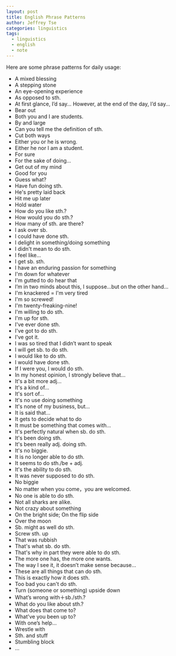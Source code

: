 ```yaml
---
layout: post
title: English Phrase Patterns
author: Jeffrey Tse
categories: linguistics
tags:
  - linguistics
  - english
  - note
---
```


Here are some phrase patterns for daily usage:

- A mixed blessing
- A stepping stone
- An eye-opening experience
- As opposed to sth.
- At first glance, I’d say… However, at the end of the day, I’d say…
- Bear out
- Both you and I are students.
- By and large
- Can you tell me the definition of sth.
- Cut both ways
- Either you or he is wrong.
- Either he nor I am a student.
- For sure
- For the sake of doing...
- Get out of my mind
- Good for you
- Guess what?
- Have fun doing sth.
- He's pretty laid back
- Hit me up later
- Hold water
- How do you like sth.?
- How would you do sth.?
- How many of sth. are there?
- I ask over sb.
- I could have done sth.
- I delight in something/doing something
- I didn't mean to do sth.
- I feel like...
- I get sb. sth.
- I have an enduring passion for something
- I'm down for whatever
- I'm gutted to do hear that
- I’m in two minds about this, I suppose…but on the other hand…
- I'm knackered = I'm very tired
- I'm so screwed!
- I'm twenty-freaking-nine!
- I'm willing to do sth.
- I'm up for sth.
- I've ever done sth.
- I've got to do sth.
- I've got it.
- I was so tired that I didn’t want to speak
- I will get sb. to do sth.
- I would like to do sth.
- I would have done sth.
- If I were you, I would do sth.
- In my honest opinion, I strongly believe that…
- It's a bit more adj...
- It's a kind of...
- It's sort of...
- It's no use doing something
- It's none of my business, but...
- It is said that...
- It gets to decide what to do
- It must be something that comes with...
- It's perfectly natural when sb. do sth.
- It's been doing sth.
- It's been really adj. doing sth.
- It's no biggie.
- It is no longer able to do sth.
- It seems to do sth./be + adj.
- It's the ability to do sth.
- It was never supposed to do sth.
- No biggie
- No matter when you come，you are welcomed.
- No one is able to do sth.
- Not all sharks are alike.
- Not crazy about something
- On the bright side; On the flip side
- Over the moon
- Sb. might as well do sth.
- Screw sth. up
- That was rubbish
- That's what sb. do sth.
- That's why in part they were able to do sth.
- The more one has, the more one wants.
- The way I see it, it doesn’t make sense because…
- These are all things that can do sth.
- This is exactly how it does sth.
- Too bad you can't do sth.
- Turn (someone or something) upside down
- What’s wrong with＋sb./sth.?
- What do you like about sth.?
- What does that come to?
- What've you been up to?
- With one’s help...
- Wrestle with
- Sth. and stuff
- Stumbling block
- ...
